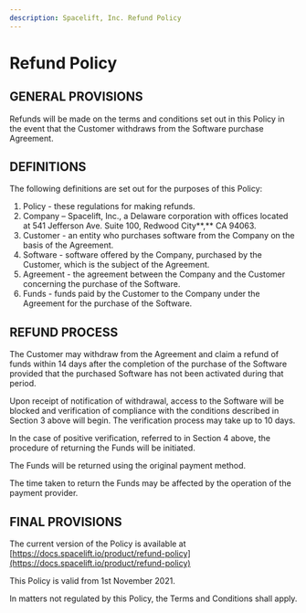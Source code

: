 ```yaml
---
description: Spacelift, Inc. Refund Policy
---
```


# Refund Policy

## **GENERAL PROVISIONS**

Refunds will be made on the terms and conditions set out in this Policy in the event that the Customer withdraws from the Software purchase Agreement.

## **DEFINITIONS**

The following definitions are set out for the purposes of this Policy:

1. Policy - these regulations for making refunds.
2. Company – Spacelift, Inc., a Delaware corporation with offices located at 541 Jefferson Ave. Suite 100, Redwood City**,** CA 94063.
3. Customer - an entity who purchases software from the Company on the basis of the Agreement.
4. Software - software offered by the Company, purchased by the Customer, which is the subject of the Agreement.
5. Agreement - the agreement between the Company and the Customer concerning the purchase of the Software.
6. Funds - funds paid by the Customer to the Company under the Agreement for the purchase of the Software.

## **REFUND PROCESS**

The Customer may withdraw from the Agreement and claim a refund of funds within 14 days after the completion of the purchase of the Software provided that the purchased Software has not been activated during that period.

Upon receipt of notification of withdrawal, access to the Software will be blocked and verification of compliance with the conditions described in Section 3 above will begin. The verification process may take up to 10 days.

In the case of positive verification, referred to in Section 4 above, the procedure of returning the Funds will be initiated.

The Funds will be returned using the original payment method.

The time taken to return the Funds may be affected by the operation of the payment provider.

## **FINAL PROVISIONS**

The current version of the Policy is available at [https://docs.spacelift.io/product/refund-policy](https://docs.spacelift.io/product/refund-policy)

This Policy is valid from 1st November 2021.

In matters not regulated by this Policy, the Terms and Conditions shall apply.
